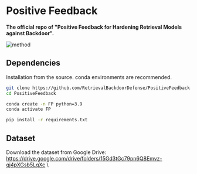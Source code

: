 # Positive Feedback


**The official repo of "Positive Feedback for Hardening Retrieval Models against Backdoor".**

![method](https://github.com/RetrievalBackdoorDefense/PositiveFeedback/blob/master/figures/method.jpg)

## Dependencies
Installation from the source. conda environments are recommended.
```bash
git clone https://github.com/RetrievalBackdoorDefense/PositiveFeedback.git
cd PositiveFeedback

conda create -n FP python=3.9
conda activate FP

pip install -r requirements.txt
```

## Dataset
Download the dataset from Google Drive: 
https://drive.google.com/drive/folders/15Gd3tGc79pn6Q8Emvz-qj4pXGsb5LqXc \

